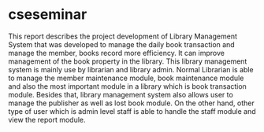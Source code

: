 cseseminar
==========

 This report describes the project development of Library Management System that was developed to manage the daily book transaction and manage the member, books record more efficiency. It can improve management of the book property in the library.  This library management system is mainly use by librarian and library admin. Normal Librarian is able to manage the member maintenance module, book maintenance module and also the most important module in a library which is book transaction module. Besides that, library management system also allows user to manage the publisher as well as lost book module. On the other hand, other type of user which is admin level staff is able to handle the staff module and view the report module.
